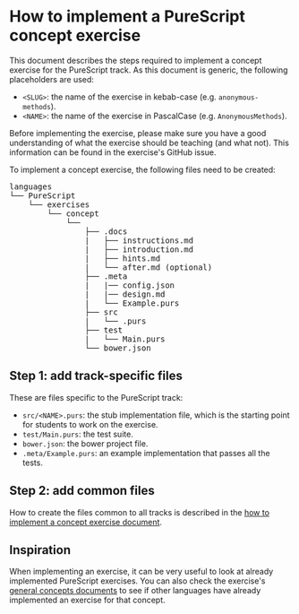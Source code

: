 # How to implement a PureScript concept exercise

This document describes the steps required to implement a concept exercise for the PureScript track. As this document is generic, the following placeholders are used:

- `<SLUG>`: the name of the exercise in kebab-case (e.g. `anonymous-methods`).
- `<NAME>`: the name of the exercise in PascalCase (e.g. `AnonymousMethods`).

Before implementing the exercise, please make sure you have a good understanding of what the exercise should be teaching (and what not). This information can be found in the exercise's GitHub issue.

To implement a concept exercise, the following files need to be created:

<pre>
languages
└── PureScript
    └── exercises
        └── concept
            └── <SLUG>
                ├── .docs
                |   ├── instructions.md
                |   ├── introduction.md
                |   ├── hints.md
                |   └── after.md (optional)
                ├── .meta
                |   |── config.json
                |   |── design.md
                |   └── Example.purs
                ├── src
                |   └── <NAME>.purs
                ├── test
                |   └── Main.purs
                └── bower.json
</pre>

## Step 1: add track-specific files

These are files specific to the PureScript track:

- `src/<NAME>.purs`: the stub implementation file, which is the starting point for students to work on the exercise.
- `test/Main.purs`: the test suite.
- `bower.json`: the bower project file.
- `.meta/Example.purs`: an example implementation that passes all the tests.

## Step 2: add common files

How to create the files common to all tracks is described in the [how to implement a concept exercise document][how-to-implement-a-concept-exercise].

## Inspiration

When implementing an exercise, it can be very useful to look at already implemented PureScript exercises. You can also check the exercise's [general concepts documents][reference] to see if other languages have already implemented an exercise for that concept.

[reference]: ../../../reference
[how-to-implement-a-concept-exercise]: ../../../docs/maintainers/generic-how-to-implement-a-concept-exercise.md
